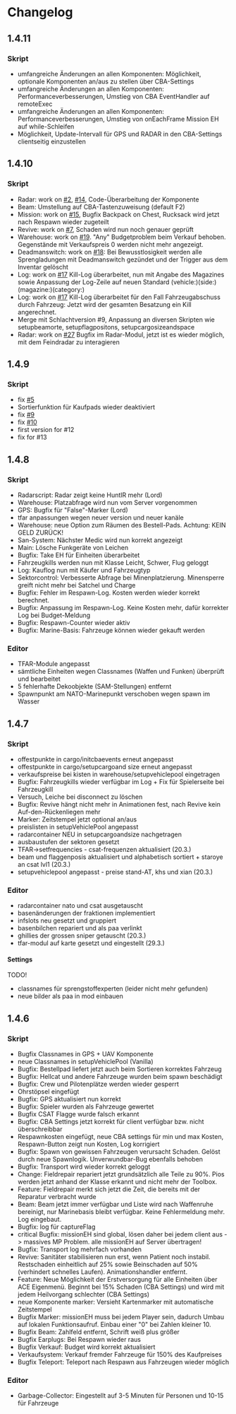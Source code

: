 ﻿# Changelog

## 1.4.11

### Skript

- umfangreiche Änderungen an allen Komponenten: Möglichkeit, optionale Komponenten an/aus zu stellen über CBA-Settings
- umfangreiche Änderungen an allen Komponenten: Performanceverbesserungen, Umstieg von CBA EventHandler auf remoteExec
- umfangreiche Änderungen an allen Komponenten: Performanceverbesserungen, Umstieg von onEachFrame Mission EH auf while-Schleifen
- Möglichkeit, Update-Intervall für GPS und RADAR in den CBA-Settings clientseitig einzustellen

## 1.4.10

### Skript

- Radar: work on [#2](https://github.com/Jamesadamar/OPT/issues/2), [#14](https://github.com/Jamesadamar/OPT/issues/14), Code-Überarbeitung der Komponente
- Beam: Umstellung auf CBA-Tastenzuweisung (default F2)
- Mission: work on [#15](https://github.com/Jamesadamar/OPT/issues/15), Bugfix Backpack on Chest, Rucksack wird jetzt nach Respawn wieder zugeteilt
- Revive: work on [#7](https://github.com/Jamesadamar/OPT/issues/7), Schaden wird nun noch genauer geprüft
- Warehouse: work on [#19](https://github.com/Jamesadamar/OPT/issues/19). "Any" Budgetproblem beim Verkauf behoben. Gegenstände mit Verkaufspreis 0 werden nicht mehr angezeigt.
- Deadmanswitch: work on [#18](https://github.com/Jamesadamar/OPT/issues/17): Bei Bewusstlosigkeit werden alle Sprengladungen mit Deadmanswitch gezündet und der Trigger aus dem Inventar gelöscht
- Log: work on [#17](https://github.com/Jamesadamar/OPT/issues/18) Kill-Log überarbeitet, nun mit Angabe des Magazines sowie Anpassung der Log-Zeile auf neuen Standard (vehicle:)(side:)(magazine:)(category:)
- Log: work on [#17](https://github.com/Jamesadamar/OPT/issues/18) Kill-Log überarbeitet für den Fall Fahrzeugabschuss durch Fahrzeug: Jetzt wird der gesamten Besatzung ein Kill angerechnet.
- Merge mit Schlachtversion #9, Anpassung an diversen Skripten wie setupbeamorte, setupflagpositons, setupcargosizeandspace 
- Radar: work on [#27](https://github.com/Jamesadamar/OPT/issues/27) Bugfix im Radar-Modul, jetzt ist es wieder möglich, mit dem Feindradar zu interagieren 

## 1.4.9

### Skript

- fix [#5](https://github.com/Jamesadamar/OPT/issues/5)
- Sortierfunktion für Kaufpads wieder deaktiviert
- fix [#9](https://github.com/Jamesadamar/OPT/issues/9)
- fix [#10](https://github.com/Jamesadamar/OPT/issues/10)
- first version for #12
- fix for #13

## 1.4.8

### Skript

- Radarscript: Radar zeigt keine HuntIR mehr (Lord)
- Warehouse: Platzabfrage wird nun vom Server vorgenommen
- GPS: Bugfix für "False"-Marker (Lord)
- tfar anpassungen wegen neuer version und neuer kanäle
- Warehouse: neue Option zum Räumen des Bestell-Pads. Achtung: KEIN GELD ZURÜCK!
- San-System: Nächster Medic wird nun korrekt angezeigt
- Main: Lösche Funkgeräte von Leichen
- Bugfix: Take EH für Einheiten überarbeitet
- Fahrzeugkills werden nun mit Klasse Leicht, Schwer, Flug geloggt
- Log: Kauflog nun mit Käufer und Fahrzeugtyp
- Sektorcontrol: Verbesserte Abfrage bei Minenplatzierung. Minensperre greift nicht mehr bei Satchel und Charge
- Bugfix: Fehler im Respawn-Log. Kosten werden wieder korrekt berechnet.
- Bugfix: Anpassung im Respawn-Log. Keine Kosten mehr, dafür korrekter Log bei Budget-Meldung
- Bugfix: Respawn-Counter wieder aktiv
- Bugfix: Marine-Basis: Fahrzeuge können wieder gekauft werden

### Editor

- TFAR-Module angepasst
- sämtliche Einheiten wegen Classnames (Waffen und Funken) überprüft und bearbeitet
- 5 fehlerhafte Dekoobjekte (SAM-Stellungen) entfernt
- Spawnpunkt am NATO-Marinepunkt verschoben wegen spawn im Wasser

## 1.4.7

### Skript

- offestpunkte in cargo/initcbaevents erneut angepasst
- offestpunkte in cargo/setupcargoand size erneut angepasst
- verkaufspreise bei kisten in warehouse/setupvehiclepool eingetragen
- Bugfix: Fahrzeugkills wieder verfügbar im Log + Fix für Spielerseite bei Fahrzeugkill
- Versuch, Leiche bei disconnect zu löschen
- Bugfix: Revive hängt nicht mehr in Animationen fest, nach Revive kein Auf-den-Rückenliegen mehr
- Marker: Zeitstempel jetzt optional an/aus
- preislisten in setupVehiclePool angepasst
- radarcontainer NEU in setupcargoandsize nachgetragen
- ausbaustufen der sektoren gesetzt
- TFAR->setfrequencies - csat-frequenzen aktualisiert (20.3.)
- beam und flaggenposis aktualisiert und alphabetisch sortiert + staroye an csat lvl1 (20.3.)
- setupvehiclepool angepasst - preise stand-AT, khs und xian (20.3.)

### Editor

- radarcontainer nato und csat ausgetauscht
- basenänderungen der fraktionen implementiert
- infslots neu gesetzt und gruppiert
- basenbilchen repariert und als paa verlinkt
- ghillies der grossen sniper getauscht (20.3.)
- tfar-modul auf karte gesetzt und eingestellt (29.3.)

#### Settings

TODO!

- classnames für sprengstoffexperten (leider nicht mehr gefunden)
- neue bilder als paa in mod einbauen

## 1.4.6

### Skript

- Bugfix Classnames in GPS + UAV Komponente
- neue Classnames in setupVehiclePool (Vanilla)
- Bugfix: Bestellpad liefert jetzt auch beim Sortieren korrektes Fahrzeug
- Bugfix: Hellcat und andere Fahrzeuge wurden beim spawn beschädigt
- Bugfix: Crew und Pilotenplätze werden wieder gesperrt
- Ohrstöpsel eingefügt
- Bugfix: GPS aktualisiert nun korrekt
- Bugfix: Spieler wurden als Fahrzeuge gewertet
- Bugfix CSAT Flagge wurde falsch erkannt
- Bugfix: CBA Settings jetzt korrekt für client verfügbar bzw. nicht überschreibbar
- Respawnkosten eingefügt, neue CBA settings für min und max Kosten, Respawn-Button zeigt nun Kosten, Log korrigiert
- Bugfix: Spawn von gewissen Fahrzeugen verursacht Schaden. Gelöst durch neue Spawnlogik. Unverwundbar-Bug ebenfalls behoben
- Bugfix: Transport wird wieder korrekt geloggt
- Change: Fieldrepair repariert jetzt grundsätzlich alle Teile zu 90%. Pios werden jetzt anhand der Klasse erkannt und nicht mehr der Toolbox.
- Feature: Fieldrepair merkt sich jetzt die Zeit, die bereits mit der Reparatur verbracht wurde
- Beam: Beam jetzt immer verfügbar und Liste wird nach Waffenruhe bereinigt, nur Marinebasis bleibt verfügbar. Keine Fehlermeldung mehr. Log eingebaut.
- Bugfix: log für captureFlag
- critical Bugfix: missionEH sind global, lösen daher bei jedem client aus -> massives MP Problem. alle missionEH auf Server übertragen!
- Bugfix: Transport log mehrfach vorhanden
- Revive: Sanitäter stabilisieren nun erst, wenn Patient noch instabil. Restschaden einheitlich auf 25% sowie Beinschaden auf 50% (verhindert schnelles Laufen). Animationshandler entfernt.
- Feature: Neue Möglichkeit der Erstversorgung für alle Einheiten über ACE Eigenmenü. Beginnt bei 15% Schaden (CBA Settings) und wird mit jedem Heilvorgang schlechter (CBA Settings)
- neue Komponente marker: Versieht Kartenmarker mit automatische Zeitstempel
- Bugfix Marker: missionEH muss bei jedem Player sein, dadurch Umbau auf lokalen Funktionsaufruf. Einbau einer "0" bei Zahlen kleiner 10.
- Bugfix Beam: Zahlfeld entfernt, Schrift weiß plus größer
- Bugfix Earplugs: Bei Respawn wieder raus
- Bugfix Verkauf: Budget wird korrekt aktualisiert
- Verkaufsystem: Verkauf fremder Fahrzeuge für 150% des Kaufpreises
- Bugfix Teleport: Teleport nach Respawn aus Fahrzeugen wieder möglich

### Editor

- Garbage-Collector: Eingestellt auf 3-5 Minuten für Personen und 10-15 für Fahrzeuge